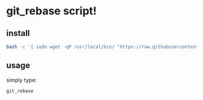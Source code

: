 # git_rebase script!

## install

```bash
bash -c '{ sudo wget -qP /usr/local/bin/ "https://raw.githubusercontent.com/rhuanpk/misc/master/git_rebase/git_rebase" && sudo chmod +x /usr/local/bin/git_rebase; } && { echo -e "script: every \e[1mok\e[m!"; newgrp ${USER:-$(whoami)}; } || echo -e "script: something \e[1mwrong\e[m!"'
```

## usage

simply type:

```bash
git_rebase
```
